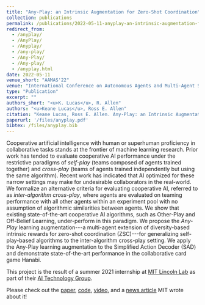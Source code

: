 ```yaml
---
title: "Any-Play: an Intrinsic Augmentation for Zero-Shot Coordination"
collection: publications
permalink: /publications/2022-05-11-anyplay-an-intrinsic-augmentation-for-zero-shot-coordination
redirect_from: 
  - /anyplay/
  - /AnyPlay/
  - /Anyplay/
  - /any-play/
  - /Any-Play/
  - /Any-play/
  - /anyplay.html
date: 2022-05-11
venue_short: "AAMAS'22"
venue: "International Conference on Autonomous Agents and Multi-Agent Systems 2022"
type: "Publication"
excerpt: ""
authors_short: "<u>K. Lucas</u>, R. Allen"
authors: "<u>Keane Lucas</u>, Ross E. Allen"
citation: "Keane Lucas, Ross E. Allen. Any-Play: an Intrinsic Augmentation for Zero-Shot Coordination. AAMAS'22."
paperurl: '/files/anyplay.pdf'
bibtex: /files/anyplay.bib
---
```


Cooperative artificial intelligence with human or superhuman proficiency in collaborative tasks stands at the frontier of machine learning research. Prior work has tended to evaluate cooperative AI performance under the restrictive paradigms of *self-play* (teams composed of agents trained together) and *cross-play* (teams of agents trained independently but using the same algorithm). Recent work has indicated that AI optimized for these narrow settings may make for undesirable collaborators in the real-world. We formalize an alternative criteria for evaluating cooperative AI, referred to as *inter-algorithm cross-play*, where agents are evaluated on teaming performance with all other agents within an experiment pool with no assumption of algorithmic similarities between agents. We show that existing state-of-the-art cooperative AI algorithms, such as Other-Play and Off-Belief Learning, under-perform in this paradigm. We propose the *Any-Play* learning augmentation---a multi-agent extension of diversity-based intrinsic rewards for zero-shot coordination (ZSC)---for generalizing self-play-based algorithms to the inter-algorithm cross-play setting. We apply the Any-Play learning augmentation to the Simplified Action Decoder (SAD) and demonstrate state-of-the-art performance in the collaborative card game Hanabi.

This project is the result of a summer 2021 internship at [MIT Lincoln Lab](https://www.ll.mit.edu/) as part of their [AI Technology Group](https://www.ll.mit.edu/r-d/technology-office/artificial-intelligence-technology).

Please check out the [paper](/files/anyplay.pdf), [code](https://github.com/mit-ll/hanabi_AnyPlay), [video](/files/anyplay_video.m4v), and a [news article](https://news.mit.edu/2022/is-diversity-key-to-collaboration-0525) MIT wrote about it!
